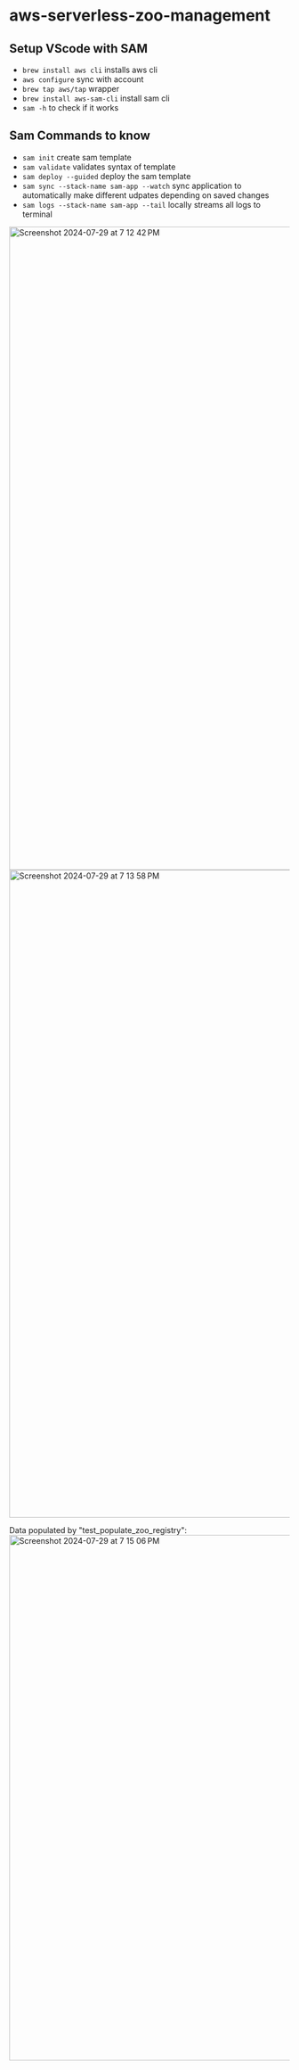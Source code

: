 # aws-serverless-zoo-management

## Setup VScode with SAM
* ``` brew install aws cli ``` installs aws cli
* ``` aws configure ``` sync with account 
* ``` brew tap aws/tap ``` wrapper
* ``` brew install aws-sam-cli ``` install sam cli
* ``` sam -h ``` to check if it works

## Sam Commands to know
* ``` sam init ``` create sam template
* ``` sam validate ``` validates syntax of template
* ``` sam deploy --guided ``` deploy the sam template
* ``` sam sync --stack-name sam-app --watch ``` sync application to automatically make different udpates depending on saved changes
* ``` sam logs --stack-name sam-app --tail ``` locally streams all logs to terminal



<img width="1154" alt="Screenshot 2024-07-29 at 7 12 42 PM" src="https://github.com/user-attachments/assets/24662189-f1dc-4efe-9f85-7794bd7cefdf">

<img width="1162" alt="Screenshot 2024-07-29 at 7 13 58 PM" src="https://github.com/user-attachments/assets/bfa3d086-a573-4ca1-a909-7e6a0335011d">

Data populated by "test_populate_zoo_registry":
<img width="943" alt="Screenshot 2024-07-29 at 7 15 06 PM" src="https://github.com/user-attachments/assets/f13421f2-bc5b-4581-8f3f-8e36123cff56">
